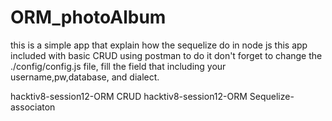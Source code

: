 # ORM_photoAlbum
this is a simple app that explain how the sequelize do in node js this app included with basic CRUD using postman to do it
don't forget to change the ./config/config.js file, fill the field that including your username,pw,database, and dialect.

hacktiv8-session12-ORM CRUD
hacktiv8-session12-ORM Sequelize-associaton
